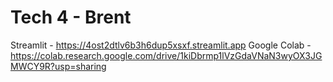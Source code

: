 # Tech 4 - Brent
Streamlit - https://4ost2dtlv6b3h6dup5xsxf.streamlit.app
Google Colab - https://colab.research.google.com/drive/1kiDbrmp1lVzGdaVNaN3wyOX3JGMWCY9R?usp=sharing
